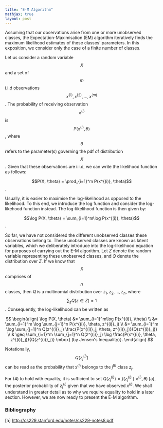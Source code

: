 ```yaml
---
title: "E-M Algorithm"
mathjax: true
layout: post
---
```

Assuming that our observations arise from one or more unobserved classes, the Expectation-Maximisation (EM) algorithm iteratively finds the maximum likelihood estimates of these classes’ parameters. In this exposition, we consider only the case of a finite number of classes. 

Let us consider a random variable $$X$$ and a set of $$m$$ i.i.d observations $$x^{(1)}, x^{(2)}, \ldots, x^{(m)}$$. The probability of receiving observation $$x^{(i)}$$ is $$P(x^{(i)}, \theta)$$, where $$\theta$$ refers to the parameter(s) governing the pdf of distribution $$X$$. Given that these observations are i.i.d, we can write the likelihood function as follows:

$$P(X, \theta) = \prod_{i=1}^m P(x^{(i)}, \theta)$$. 

Usually, it is easier to maximise the log-likelihood as opposed to the likelihood. To this end, we introduce the log function and consider the log-likehood function instead. The log-likelihood function is then given by:

$$\log P(X, \theta) = \sum_{i=1}^m\log P(x^{(i)}, \theta)$$.

So far, we have not considered the different unobserved classes these observations belong to. These unobserved classes are known as latent variables, which we deliberately introduce into the log-likelihood equation for purposes of carrying out the E-M algorithm. Let $Z$ denote the random variable representing these unobserved classes, and $Q$ denote the distribution over $Z$. If we know that $$X$$ comprises of $$n$$ classes, then $Q$ is a multinomial distribution over $z_1, z_2, \ldots, z_n$, where $$\sum_z Q(z\in Z) = 1$$. Consequently, the log-likelihood can be written as

$$
\begin{align}
\log P(X, \theta) &= \sum_{i=1}^m\log P(x^{(i)}, \theta) \\
&= \sum_{i=1}^m \log \sum_{j=1}^n P(x^{(i)}, \theta, z^{(i)}_j) \\
&= \sum_{i=1}^m \log \sum_{j=1}^n Q(z^{(i)}_j) \frac{P(x^{(i)}_j, \theta, z^{(i)}_j)}{Q(z^{(i)}_j)} \\
& \geq \sum_{i=1}^m  \sum_{j=1}^n Q(z^{(i)}_j) \log \frac{P(x^{(i)}, \theta, z^{(i)}_j)}{Q(z^{(i)}_j)}  \mbox{ (by Jensen's Inequality)}.
\end{align}
$$

Notationally, $$Q(z^{(i)}_j)$$ can be read as the probability that $x^{(i)}$ belongs to the $j^{th}$ class $z_j$.


For $(4)$ to hold with equality, it is sufficient to set $Q(z^{(i)}_j) = f(z^{(i)}_j \mid x^{(i)}, \theta)$ [a], the posterior probability of $z^{(i)}_j$ given that we have observed $x^{(i)}$. We shall understand in greater detail as to why we require equality to hold in a later section. However, we are now ready to present the E-M algorithm.


### Bibliography ###
[a] http://cs229.stanford.edu/notes/cs229-notes8.pdf
 





